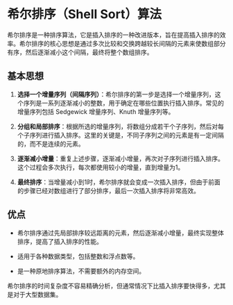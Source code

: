 # 希尔排序（Shell Sort）算法

希尔排序是一种排序算法，它是插入排序的一种改进版本，旨在提高插入排序的效率。希尔排序的核心思想是通过多次比较和交换跨越较长间隔的元素来使数组部分有序，然后逐渐减小这个间隔，最终将整个数组排序。

## 基本思想

1. **选择一个增量序列（间隔序列）**：希尔排序的第一步是选择一个增量序列，这个序列是一系列逐渐减小的整数，用于确定在哪些位置执行插入排序。常见的增量序列包括 Sedgewick 增量序列、Knuth 增量序列等。

2. **分组和局部排序**：根据所选的增量序列，将数组分成若干个子序列，然后对每个子序列进行插入排序。这里的关键是，不同子序列之间的元素是有一定间隔的，而不是连续的元素。

3. **逐渐减小增量**：重复上述步骤，逐渐减小增量，再次对子序列进行插入排序。这个过程会多次执行，每次都使用较小的增量，直到增量为1。

4. **最终排序**：当增量减小到1时，希尔排序就会变成一次插入排序，但由于前面的步骤已经对数组进行了部分排序，最后一次插入排序将非常高效。

## 优点

- 希尔排序通过先局部排序较远距离的元素，然后逐渐减小增量，最终实现整体排序，提高了插入排序的性能。

- 适用于各种数据类型，包括整数和浮点数等。

- 是一种原地排序算法，不需要额外的内存空间。

希尔排序的时间复杂度不容易精确分析，但通常情况下比插入排序要快得多，尤其是对于大型数据集。
